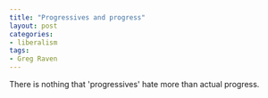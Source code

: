 ```yaml
---
title: "Progressives and progress"
layout: post
categories:
- liberalism
tags:
- Greg Raven
---
```


There is nothing that 'progressives' hate more than actual progress.